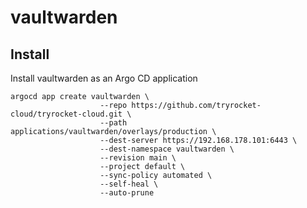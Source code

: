 # vaultwarden

## Install

Install vaultwarden as an Argo CD application

    argocd app create vaultwarden \
                        --repo https://github.com/tryrocket-cloud/tryrocket-cloud.git \
                        --path applications/vaultwarden/overlays/production \
                        --dest-server https://192.168.178.101:6443 \
                        --dest-namespace vaultwarden \
                        --revision main \
                        --project default \
                        --sync-policy automated \
                        --self-heal \
                        --auto-prune
